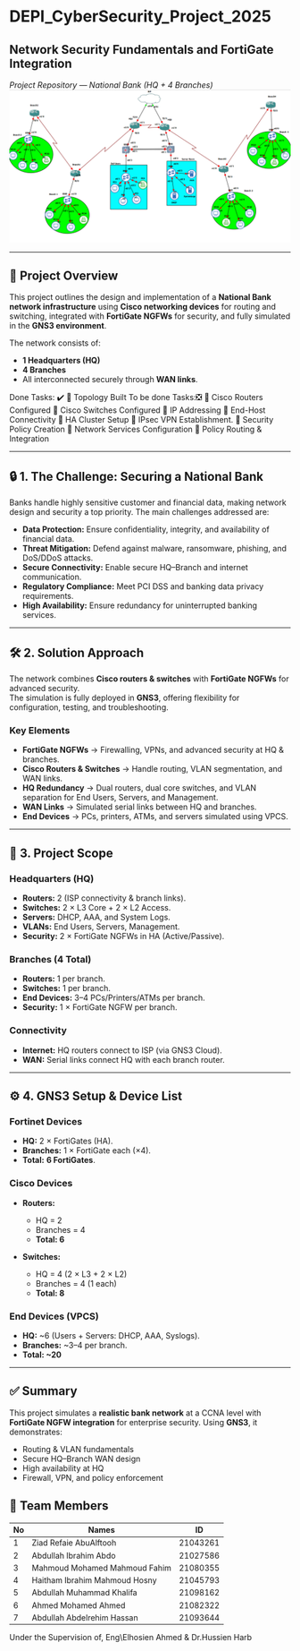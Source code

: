 # DEPI_CyberSecurity_Project_2025  
## Network Security Fundamentals and FortiGate Integration  

*Project Repository — National Bank (HQ + 4 Branches)*  
![Bank Network Topology](https://github.com/ZiadRefaie/DEPI_CyberSecurity_Project_2025/blob/3b919c2e81d75f5a1548245fd3e3ecf3f348bd97/Bank_Topology.png)

---

## 📌 Project Overview  
This project outlines the design and implementation of a **National Bank network infrastructure** using **Cisco networking devices** for routing and switching, integrated with **FortiGate NGFWs** for security, and fully simulated in the **GNS3 environment**.  

The network consists of:  
- **1 Headquarters (HQ)**  
- **4 Branches**  
- All interconnected securely through **WAN links**.

Done Tasks: ✔️
   Topology Built
To be done Tasks:❎
   Cisco Routers Configured
   Cisco Switches Configured
   IP Addressing
   End-Host Connectivity
   HA Cluster Setup
   IPsec VPN Establishment.
   Security Policy Creation
   Network Services Configuration
   Policy Routing & Integration

---

## 🔒 1. The Challenge: Securing a National Bank  

Banks handle highly sensitive customer and financial data, making network design and security a top priority. The main challenges addressed are:  

- **Data Protection:** Ensure confidentiality, integrity, and availability of financial data.  
- **Threat Mitigation:** Defend against malware, ransomware, phishing, and DoS/DDoS attacks.  
- **Secure Connectivity:** Enable secure HQ–Branch and internet communication.  
- **Regulatory Compliance:** Meet PCI DSS and banking data privacy requirements.  
- **High Availability:** Ensure redundancy for uninterrupted banking services.  

---

## 🛠 2. Solution Approach  

The network combines **Cisco routers & switches** with **FortiGate NGFWs** for advanced security.  
The simulation is fully deployed in **GNS3**, offering flexibility for configuration, testing, and troubleshooting.  

### Key Elements  
- **FortiGate NGFWs** → Firewalling, VPNs, and advanced security at HQ & branches.  
- **Cisco Routers & Switches** → Handle routing, VLAN segmentation, and WAN links.  
- **HQ Redundancy** → Dual routers, dual core switches, and VLAN separation for End Users, Servers, and Management.  
- **WAN Links** → Simulated serial links between HQ and branches.  
- **End Devices** → PCs, printers, ATMs, and servers simulated using VPCS.  

---

## 📍 3. Project Scope  

### Headquarters (HQ)  
- **Routers:** 2 (ISP connectivity & branch links).  
- **Switches:** 2 × L3 Core + 2 × L2 Access.  
- **Servers:** DHCP, AAA, and System Logs.  
- **VLANs:** End Users, Servers, Management.  
- **Security:** 2 × FortiGate NGFWs in HA (Active/Passive).  

### Branches (4 Total)  
- **Routers:** 1 per branch.  
- **Switches:** 1 per branch.  
- **End Devices:** 3–4 PCs/Printers/ATMs per branch.  
- **Security:** 1 × FortiGate NGFW per branch.  

### Connectivity  
- **Internet:** HQ routers connect to ISP (via GNS3 Cloud).  
- **WAN:** Serial links connect HQ with each branch router.  

---

## ⚙️ 4. GNS3 Setup & Device List  

### Fortinet Devices  
- **HQ:** 2 × FortiGates (HA).  
- **Branches:** 1 × FortiGate each (×4).  
- **Total:** **6 FortiGates**.  

### Cisco Devices  
- **Routers:**  
  - HQ = 2  
  - Branches = 4  
  - **Total: 6**  

- **Switches:**  
  - HQ = 4 (2 × L3 + 2 × L2)  
  - Branches = 4 (1 each)  
  - **Total: 8**  

### End Devices (VPCS)  
- **HQ:** ~6 (Users + Servers: DHCP, AAA, Syslogs).  
- **Branches:** ~3–4 per branch.  
- **Total: ~20**  

---

## ✅ Summary  
This project simulates a **realistic bank network** at a CCNA level with **FortiGate NGFW integration** for enterprise security. Using **GNS3**, it demonstrates:  
- Routing & VLAN fundamentals  
- Secure HQ–Branch WAN design
- High availability at HQ  
- Firewall, VPN, and policy enforcement  

## :no_pedestrians: Team Members

| No | Names                             | ID       |
|----|-----------------------------------|----------|
| 1  | Ziad Refaie AbuAlftooh            | 21043261 |
| 2  | Abdullah Ibrahim Abdo             | 21027586 |
| 3  | Mahmoud Mohamed Mahmoud Fahim     | 21080355 |
| 4  | Haitham Ibrahim Mahmoud Hosny     | 21045793 | 
| 5  | Abdullah Muhammad Khalifa         | 21098162 | 
| 6  | Ahmed Mohamed Ahmed               | 21082322 |
| 7  | Abdullah Abdelrehim Hassan        | 21093644 |

Under the Supervision of,
Eng\Elhosien Ahmed & Dr.Hussien Harb

